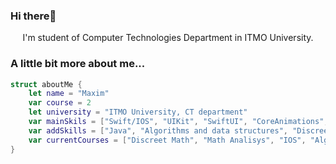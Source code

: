 ### Hi there👋

<p align='center'>I'm student of Computer Technologies Department in ITMO University.</p>


### A little bit more about me...  

```swift
struct aboutMe {
    let name = "Maxim"
    var course = 2
    let university = "ITMO University, CT department"
    var mainSkils = ["Swift/IOS", "UIKit", "SwiftUI", "CoreAnimations", "C/C++", "Git", "Bash"]
    var addSkills = ["Java", "Algorithms and data structures", "Discreet Math", "Linear Algebra", "Math Analisys", "Python", "Kotlin", "JavaScript", "Clojure", "Prolog", "SQL" , "OS", "Computer Architecture", "Paradigms of programminng"]
    var currentCourses = ["Discreet Math", "Math Analisys", "IOS", "Algorithms and data structures", "OS", "Differential equations"]
}
```

